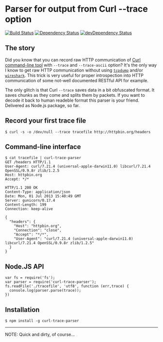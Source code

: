 # Parser for output from Curl --trace option

[![Build Status](https://travis-ci.org/apiaryio/curl-trace-parser.png)](https://travis-ci.org/apiaryio/curl-trace-parser)
[![Dependency Status](https://david-dm.org/apiaryio/curl-trace-parser.png)](https://david-dm.org/apiaryio/curl-trace-parser)
[![devDependency Status](https://david-dm.org/apiaryio/curl-trace-parser/dev-status.png)](https://david-dm.org/apiaryio/curl-trace-parser#info=devDependencies)

## The story

Did you know that you can record raw HTTP communication of [Curl command-line tool](http://curl.haxx.se/docs/manpage.html) with `--trace` and `--trace-ascii` option? It's the only way I know to get raw HTTP communication without using [`tcpdump`](http://www.tcpdump.org/) and/or [`wireshark`](http://www.wireshark.org/). 
This trick is very useful for proper introspection into HTTP communication of some not-well documented RESTful API for example. 

The only glitch is that Curl `--trace` saves data in a bit obfuscated format. It saves chunks as they come and splits them by packets. If you want to decode it back to human readeble format this parser is your friend. Delivered as Node.js package, so far.

## Record your first trace file
    
    $ curl -s -o /dev/null --trace tracefile http://httpbin.org/headers

## Command-line interface

    $ cat tracefile | curl-trace-parser
    GET /headers HTTP/1.1
    User-Agent: curl/7.21.4 (universal-apple-darwin11.0) libcurl/7.21.4 OpenSSL/0.9.8r zlib/1.2.5
    Host: httpbin.org
    Accept: */*

    HTTP/1.1 200 OK
    Content-Type: application/json
    Date: Mon, 01 Jul 2013 15:40:49 GMT
    Server: gunicorn/0.17.4
    Content-Length: 199
    Connection: keep-alive

    {
      "headers": {
        "Host": "httpbin.org",
        "Connection": "close",
        "Accept": "*/*",
        "User-Agent": "curl/7.21.4 (universal-apple-darwin11.0) libcurl/7.21.4 OpenSSL/0.9.8r zlib/1.2.5"
      }
    }


## Node.JS API

    var fs = require('fs');
    var parser = require('curl-trace-parser');
    fs.readFile('./tracefile', 'utf8', function (err,trace) {
      console.log(parser.parse(trace));
    })

## Installation

    $ npm install -g curl-trace-parser


- - -

NOTE: Quick and dirty, of course... 
